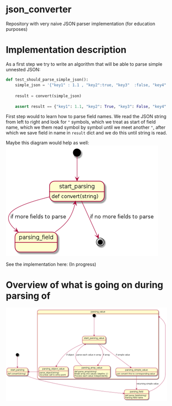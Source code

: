 # json_converter
Repository with very naive JSON parser implementation (for education purposes)

# Implementation description
As a first step we try to write an algorithm that will be able to parse simple unnested JSON:
```python
def test_should_parse_simple_json():
    simple_json = '{"key1" : 1.1 , "key2":true, "key3"  :false, "key4": "i am string", "key5": 1 }'

    result = convert(simple_json)

    assert result == {"key1": 1.1, "key2": True, "key3": False, "key4": "i am string", "key5": 1}
```

First step would to learn how to parse field names. We read the JSON string from left to right and look for `"` symbols, which we treat as start of field name, which we them read symbol by symbol until we meet another `"`, after which we save field in name in `result` dict and we do this until string is read.

Maybe this diagram would help as well:
![Parsing field names](docs/parsing_field_names.png)

See the implementation here: (In progress)


# Overview of what is going on during parsing of
![state diagram](docs/states.png)
